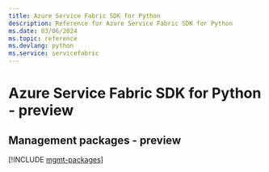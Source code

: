 ```yaml
---
title: Azure Service Fabric SDK for Python
description: Reference for Azure Service Fabric SDK for Python
ms.date: 03/06/2024
ms.topic: reference
ms.devlang: python
ms.service: servicefabric
---
```

# Azure Service Fabric SDK for Python - preview

## Management packages - preview
[!INCLUDE [mgmt-packages](service-fabric-mgmt-index.md)]